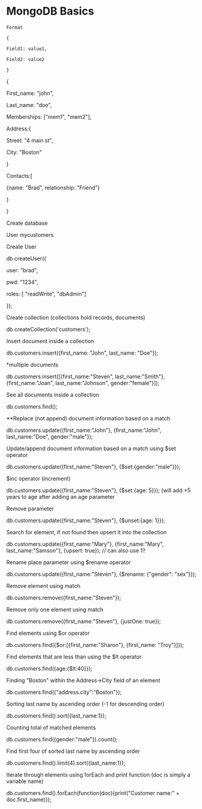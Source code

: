 # MongoDB Basics

``` MongoDB
Format

{

Field1: value1,

Field2: value2

}
```



{

First_name: "john",

Last_name: "doe",

Memberships: ["mem1", "mem2"],

Address:{

Street: "4 main st",

City: "Boston"

}

Contacts:[

{name: "Brad", relationship: "Friend"}

}

}



Create database

User mycustomers



Create User

db.createUser({

user: "brad",

pwd: "1234",

roles: [ "readWrite", "dbAdmin"]

});



Create collection (collections hold records, documents)

db.createCollection('customers');



Insert document inside a collection

db.customers.insert({first_name: "John", last_name: "Doe"});



*multiple documents

db.customers.insert([{first_name:"Steven", last_name:"Smith"}, {first_name:"Joan", last_name:"Johnson", gender:"female"}]);



See all documents inside a collection

db.customers.find();



**Replace (not append) document information based on a match

db.customers.update({first_name:"John"}, {first_name:"John", last_name:"Doe", gender:"male"});



Update/append document information based on a match using $set operator

db.customers.update({first_name:"Steven"}, {$set:{gender:"male"}});



$inc operator (increment)

db.customers.update({first_name:"Steven"}, {$set:{age: 5}}); (will add +5 years to age after adding an age parameter



Remove parameter

db.customers.update({first_name:"Steven"}, {$unset:{age: 1}});



Search for element, if not found then upsert it into the collection

db.customers.update({first_name:"Mary"}, {first_name:"Mary", last_name:"Samson"}, {upsert: true}); // can also use 1?



Rename place parameter using $rename operator

db.customers.update({first_name:"Steven"}, {$rename: {"gender": "sex"}});



Remove element using match

db.customers.remove({first_name:"Steven"});



Remove only one element using match

db.customers.remove({first_name:"Steven"}, {justOne: true});



Find elements using $or operator

db.customers.find({$or:[{first_name:"Sharon"}, {first_name: "Troy"}]});



Find elements that are less than using the $lt operator

db.customers.find({age:{$lt:40}});



Finding "Boston" within the Address->City field of an element

db.customers.find({"address.city":"Boston"});



Sorting last name by ascending order (-1 for descending order)

db.customers.find().sort({last_name:1});



Counting total of matched elements

db.customers.find({gender:"male"}).count();



Find first four of sorted last name by ascending order

db.customers.find().limit(4).sort({last_name:1});



Iterate through elements using forEach and print function (doc is simply a variable name)

db.customers.find().forEach(function(doc){print("Customer name:" + doc.first_name)});
